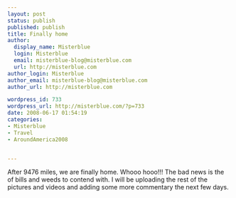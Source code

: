 ```yaml
---
layout: post
status: publish
published: publish
title: Finally home
author:
  display_name: Misterblue
  login: Misterblue
  email: misterblue-blog@misterblue.com
  url: http://misterblue.com
author_login: Misterblue
author_email: misterblue-blog@misterblue.com
author_url: http://misterblue.com

wordpress_id: 733
wordpress_url: http://misterblue.com/?p=733
date: 2008-06-17 01:54:19
categories:
- Misterblue
- Travel
- AroundAmerica2008


---
```

After 9476 miles, we are finally home. Whooo hooo!!! The bad news is the of bills and weeds to contend with. I will be uploading the rest of the pictures and videos and adding some more commentary the next few days.
